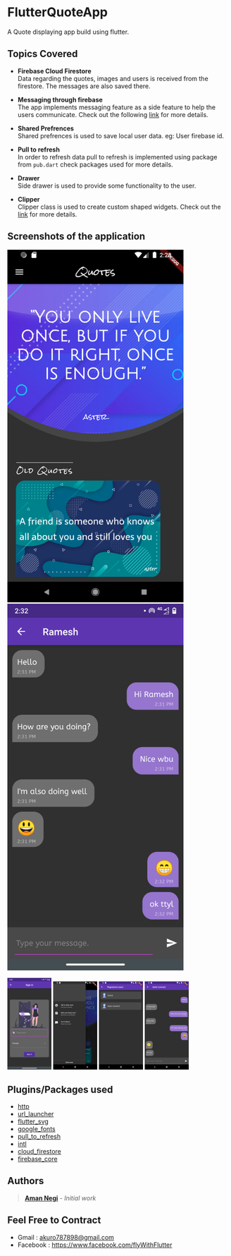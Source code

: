 # FlutterQuoteApp
A Quote displaying app build using flutter.


## Topics Covered

* **Firebase Cloud Firestore**<br/>
Data regarding the quotes, images and users is received from the firestore. The messages are also saved there.

* **Messaging through firebase**</br>
The app implements messaging feature as a side feature to help the users communicate. Check out the following [link](https://github.com/AmanNegi/FlutterQuoteSender/blob/master/lib/MessageLayout/buildMessageWidget.dart) for more details.

* **Shared Prefrences**<br/>
Shared prefrences is used to save local user data. eg: User firebase id.

* **Pull to refresh**</br>
In order to refresh data pull to refresh is implemented using package from ```pub.dart``` check packages used for more details.

* **Drawer**</br>
Side drawer is used to provide some functionality to the user.

* **Clipper**</br>
Clipper class is used to create custom shaped widgets. Check out the [link](https://github.com/AmanNegi/FlutterQuoteSender/tree/master/lib/clippers) for more details.

## Screenshots of the application 

<p>
<img src="https://github.com/AmanNegi/FlutterQuoteSender/blob/master/screenshots/main.png" width="400" />
<img src="https://github.com/AmanNegi/FlutterQuoteSender/blob/master/screenshots/chat_window_1.png" width="400"/>
</p>
<p float="left">
  <img src="https://github.com/AmanNegi/FlutterQuoteSender/blob/master/screenshots/signin.png" width="100" /> 
  <img src="https://github.com/AmanNegi/FlutterQuoteSender/blob/master/screenshots/drawer.png" width="100" />
  <img src="https://github.com/AmanNegi/FlutterQuoteSender/blob/master/screenshots/reg_users.png" width="100"/>
  <img src="https://github.com/AmanNegi/FlutterQuoteSender/blob/master/screenshots/chat_window_2.png" width="100"/>
</p>

## Plugins/Packages used
* [http](https://pub.dev/packages/http)<br/>
* [url_launcher](https://pub.dev/packages/url_launcher)<br/>
* [flutter_svg](https://pub.dev/packages/flutter_svg)<br/>
* [google_fonts](https://pub.dev/packages/google_fonts)<br/>
* [pull_to_refresh](https://pub.dev/packages/pull_to_refresh)<br/>
* [intl](https://pub.dev/packages/intl)<br/>
* [cloud_firestore](https://pub.dev/packages/cloud_firestore)<br/>
* [firebase_core](https://pub.dev/packages/firebase_core)<br/>

## Authors

>  [**Aman Negi**](https://github.com/AmanNegi) - *Initial work*


## Feel Free to Contract

* Gmail : akuro787898@gmail.com
* Facebook : https://www.facebook.com/flyWithFlutter
